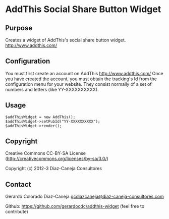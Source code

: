 AddThis Social Share Button Widget
==================================

Purpose
-------
Creates a widget of AddThis's social share button widget.
http://www.addthis.com/

Configuration
-------------
You must first create an account on AddThis
http://www.addthis.com/
Once you have created the account, you must obtain the tracking's Id from the configuration menu for your website. They consist normally of a set of numbers and letters (like YY-XXXXXXXXXX).

Usage
-----
	$addThisWidget = new AddThis();
	$addThisWidget->setPubId("YY-XXXXXXXXXX");
	$addThisWidget->render();

Copyright
---------
Creative Commons CC-BY-SA License (http://creativecommons.org/licenses/by-sa/3.0/)

Copyright (c) 2012-3 Diaz-Caneja Consultores

Contact
--------
Gerardo Colorado Diaz-Caneja   gcdiazcaneja@diaz-caneja-consultores.com

Github: https://github.com/gerardocdc/addthis-widget (feel free to contribute)